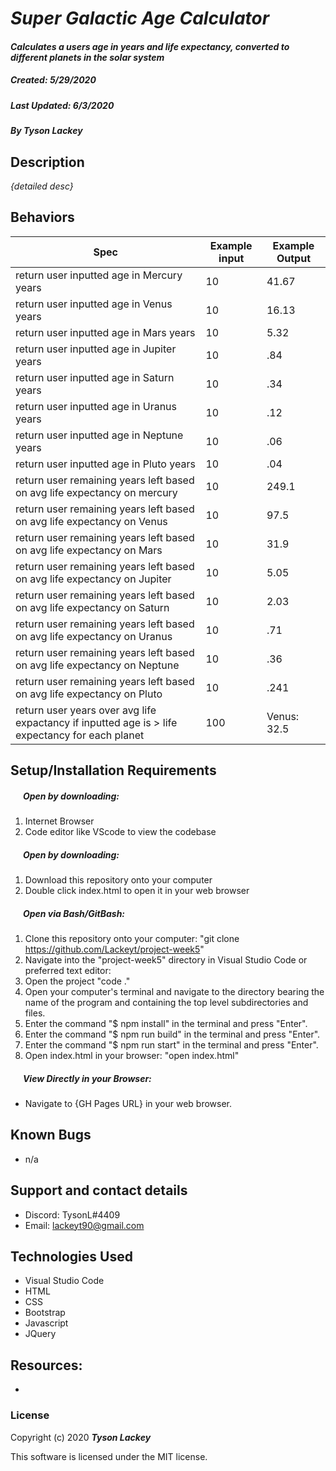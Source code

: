 #  _Super Galactic Age Calculator_

#### _Calculates a users age in years and life expectancy, converted to different planets in the solar system_
##### __Created:__ 5/29/2020
##### __Last Updated:__ 6/3/2020 
##### By _**Tyson Lackey**_  


## Description

_{detailed desc}_

## Behaviors

| Spec| Example input | Example Output
| ----------- | ----------- | ----------- |
| return user inputted age in Mercury years | 10 | 41.67 |
| return user inputted age in Venus years | 10 | 16.13 |
| return user inputted age in Mars years | 10 | 5.32 |
| return user inputted age in Jupiter years | 10 | .84 |
| return user inputted age in Saturn years | 10 | .34 |
| return user inputted age in Uranus years | 10 | .12 |
| return user inputted age in Neptune years | 10 | .06 |
| return user inputted age in Pluto years | 10 | .04 |
| return user remaining years left based on avg life expectancy on mercury | 10 | 249.1 |
| return user remaining years left based on avg life expectancy on Venus | 10 | 97.5 |
| return user remaining years left based on avg life expectancy on Mars | 10 | 31.9 |
| return user remaining years left based on avg life expectancy on Jupiter | 10 | 5.05 |
| return user remaining years left based on avg life expectancy on Saturn | 10 | 2.03 |
| return user remaining years left based on avg life expectancy on Uranus | 10 | .71 |
| return user remaining years left based on avg life expectancy on Neptune | 10 | .36 |
| return user remaining years left based on avg life expectancy on Pluto | 10 | .241 |
| return user years over avg life expactancy if inputted age is > life expectancy for each planet | 100 | Venus: 32.5

## Setup/Installation Requirements

##### &nbsp;&nbsp;&nbsp;&nbsp;&nbsp;&nbsp;Open by downloading:
1. Internet Browser
2. Code editor like VScode to view the codebase

##### &nbsp;&nbsp;&nbsp;&nbsp;&nbsp;&nbsp;Open by downloading:

1. Download this repository onto your computer
2. Double click index.html to open it in your web browser

##### &nbsp;&nbsp;&nbsp;&nbsp;&nbsp;&nbsp;Open via Bash/GitBash:

1. Clone this repository onto your computer:
    "git clone https://github.com/Lackeyt/project-week5"
2. Navigate into the "project-week5" directory in Visual Studio Code or preferred text editor:
3. Open the project
    "code ."
4. Open your computer's terminal and navigate to the directory bearing the name of the program and containing the top level subdirectories and files.
5. Enter the command "$ npm install" in the terminal and press "Enter".
6. Enter the command "$ npm run build" in the terminal and press "Enter".
7. Enter the command "$ npm run start" in the terminal and press "Enter".
8. Open index.html in your browser:
    "open index.html"

##### &nbsp;&nbsp;&nbsp;&nbsp;&nbsp;&nbsp;View Directly in your Browser:

* Navigate to {GH Pages URL} in your web browser.

## Known Bugs

* n/a

## Support and contact details

* Discord: TysonL#4409
* Email: lackeyt90@gmail.com


## Technologies Used

* Visual Studio Code
* HTML
* CSS
* Bootstrap
* Javascript
* JQuery

## Resources:

* 

### License

Copyright (c) 2020 **_Tyson Lackey_**

This software is licensed under the MIT license.